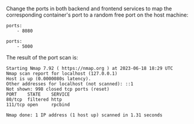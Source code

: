Change the ports in both backend and frontend services to map the corresponding container's port to a random free port on the host machine:
```shell:
ports:
    - 8080
``` 
```shell:
ports:
    - 5000
``` 
The result of the port scan is:
```shell
Starting Nmap 7.92 ( https://nmap.org ) at 2023-06-18 18:29 UTC
Nmap scan report for localhost (127.0.0.1)
Host is up (0.0000080s latency).
Other addresses for localhost (not scanned): ::1
Not shown: 998 closed tcp ports (reset)
PORT    STATE    SERVICE
80/tcp  filtered http
111/tcp open     rpcbind

Nmap done: 1 IP address (1 host up) scanned in 1.31 seconds
```

